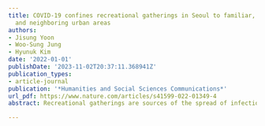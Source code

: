 ```yaml
---
title: COVID-19 confines recreational gatherings in Seoul to familiar, less crowded,
  and neighboring urban areas
authors:
- Jisung Yoon
- Woo-Sung Jung
- Hyunuk Kim
date: '2022-01-01'
publishDate: '2023-11-02T20:37:11.368941Z'
publication_types:
- article-journal
publication: '*Humanities and Social Sciences Communications*'
url_pdf: https://www.nature.com/articles/s41599-022-01349-4
abstract: Recreational gatherings are sources of the spread of infectious diseases. Understanding the dynamics of recreational gatherings is essential to building effective public health policies but challenging as the interaction between people and recreational places is complex. Recreational activities are concentrated in a set of urban areas and establish a recreational hierarchy. In this hierarchy, higher-level regions attract more people than lower-level regions for recreational purposes. Here, using customers’ motel booking records which are highly associated with recreational activities in Korea, we identify that recreational hierarchy, geographical distance, and attachment to a location are crucial factors of recreational gatherings in Seoul, Republic of Korea. Our analyses show that after the COVID-19 outbreak, people are more likely to visit familiar recreational places, avoid the highest level of the recreational hierarchy, and travel close distances. Interestingly, the recreational visitations were reduced not only in the highest but also in low-level regions. Urban areas at low levels of the recreational hierarchy were more severely affected by COVID-19 than urban areas at high and middle levels of the recreational hierarchy.

---
```

